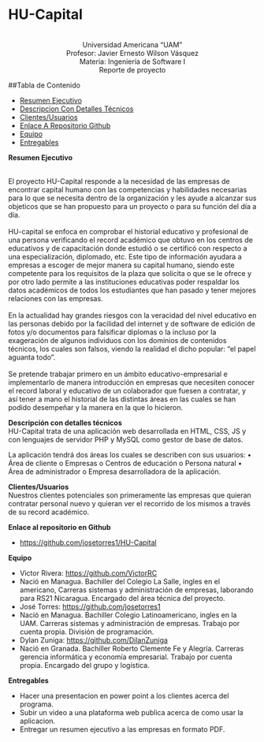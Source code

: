 # HU-Capital
    
<center>
    <br>Universidad Americana “UAM” 
<br>Profesor: Javier Ernesto Wilson Vásquez
<br>Materia: Ingeniería de Software I
<br>Reporte de proyecto

</center>

##Tabla de Contenido
* [Resumen Ejecutivo](#re)
* [Descripcion Con Detalles Técnicos](#ddt)
* [Clientes/Usuarios](#cu)
* [Enlace A Repositorio Github](#enlace)
* [Equipo](#team)
* [Entregables](#entregables)



<a name=re></a>**Resumen Ejecutivo**

<br>El proyecto HU-Capital responde a la necesidad de las empresas de encontrar capital humano con las competencias y habilidades necesarias para lo que se necesita dentro de la organización y les ayude a alcanzar sus objeticos que se han propuesto para un proyecto o para su función del día a día. 
<br>
<br>HU-capital se enfoca en comprobar el historial educativo y profesional de una persona verificando el record académico que obtuvo en los centros de educativos y de capacitación donde estudió o se certificó con respecto a una especialización, diplomado, etc. Este tipo de información ayudara a empresas a escoger de mejor manera su capital humano, siendo este competente para los requisitos de la plaza que solicita o que se le ofrece y por otro lado permite a las instituciones educativas poder respaldar los datos académicos de todos los estudiantes que han pasado y tener mejores relaciones con las empresas. 
<br>
<br>En la actualidad hay grandes riesgos con la veracidad del nivel educativo en las personas debido por la facilidad del internet y de software de edición de fotos y/o documentos para falsificar diplomas o la incluso por la exageración de algunos individuos con los dominios de contenidos técnicos, los cuales son falsos, viendo la realidad el dicho popular: “el papel aguanta todo”.
<br>
<br>Se pretende trabajar primero en un ámbito educativo-empresarial e implementarlo de manera introducción en empresas que necesiten conocer el record laboral y educativo de un colaborador que fuesen a contratar, y así tener a mano el historial de las distintas áreas en las cuales se han podido desempeñar y la manera en la que lo hicieron.
<br>

<a name=ddt></a>**Descripción con detalles técnicos**
<br>HU-Capital trata de una aplicación web desarrollada en HTML, CSS, JS y con lenguajes de servidor PHP y MySQL como gestor de base de datos. 

La aplicación tendrá dos áreas los cuales se describen con sus usuarios: 
•	Área de cliente
o	Empresas
o	Centros de educación
o	Persona natural
•	Área de administrador
o	Empresa desarrolladora de la aplicación. 


<a name=cu></a>**Clientes/Usuarios**
<br>Nuestros clientes potenciales son primeramente las empresas que quieran contratar personal nuevo y quieran ver el recorrido de los mismos a través de su record académico. 

<a name=enlace></a>**Enlace al repositorio en Github**
* https://github.com/josetorres1/HU-Capital

<a name=team></a>**Equipo**
* Victor Rivera: https://github.com/VictorRC
 * Nació en Managua. Bachiller del Colegio La Salle, ingles en el americano, Carreras sistemas y administración de empresas, laborando para RS21 Nicaragua. Encargado del área técnica del proyecto.
* José Torres: https://github.com/josetorres1
 * Nació en Managua. Bachiller Colegio Latinoamericano, ingles en la UAM. Carreras sistemas y administración de empresas. Trabajo por cuenta propia. División de programación. 
* Dylan Zuniga: https://github.com/DilanZuniga
 * Nació en Granada. Bachiller Roberto Clemente Fe y Alegría. Carreras gerencia informática y economía empresarial. Trabajo por cuenta propia. Encargado del grupo y logística.

<a name=entregables></a>**Entregables**
* Hacer una presentacion en power point a los clientes acerca del programa.
* Subir un video a una plataforma web publica acerca de como usar la aplicacion.
* Entregar un resumen ejecutivo a las empresas en formato PDF.
